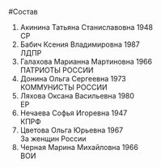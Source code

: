 #Состав
1. Акинина Татьяна Станиславовна 1948   
    СР
2. Бабич Ксения Владимировна 1987   
    ЛДПР
3. Галахова Марианна Мартиновна 1966   
    ПАТРИОТЫ РОССИИ
4. Донина Ольга Сергеевна 1973   
    КОММУНИСТЫ РОССИИ
5. Ляхова Оксана Васильевна 1980   
    ЕР
6. Нечаева Софья Игоревна 1947   
    КПРФ
7. Цветова Ольга Юрьевна 1967   
    За женщин России
8. Черная Марина Михайловна 1966   
    ВОИ
